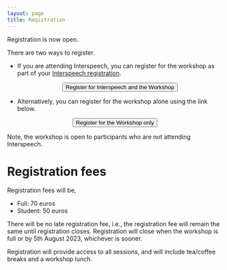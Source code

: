 ```yaml
---
layout: page
title: Registration
---
```


<p/> Registration is now open.

<p/> There are two ways to register.

<ul>
<li/> If you are attending Interspeech, you can register for the workshop as part of your <a href="https://www.interspeech2023.org/registration/">Interspeech registration</a>.

<p/>

<center>
    <a href="https://na.eventscloud.com/ereg/index.php?eventid=741218&" target="_blank">
      <button class="btn btn-primary">Register for Interspeech and the Workshop </button>
    </a>
  </center>

<p/>

<li/> Alternatively, you can register for the workshop alone using the link below.
</ul>

<p/>

<center>
    <a href="https://onlineshop.shef.ac.uk/conferences-and-events/faculty-of-engineering/faculty-of-engineering/the-4th-international-clarity-workshop-on-machine-learning-challenges-for-hearing-aids-clarity-2023" target="_blank">
      <button class="btn btn-primary">Register for the Workshop only </button>
    </a>
  </center>

<p/>

Note, the workshop is open to participants who are not attending Interspeech.

<h1>Registration fees</h1>

<p>
Registration fees will be,

<ul>
<li/> Full: 70 euros
<li/> Student: 50 euros
</ul>

<p>There will be no late registration fee, i.e., the registration fee will remain the same until registration closes. Registration will close when the workshop is full or by 5th August 2023, whichever is sooner.

<p> Registration will provide access to all sessions, and will include tea/coffee breaks and a workshop lunch.
<p/>

